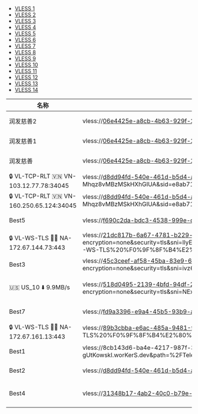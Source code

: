 - [VLESS 1](vless://06e4425e-a8cb-4b63-929f-2105604ab0a9@www.udemy.com:443?encryption=none&security=tls&sni=xv.ylks0033.dpdns.org&fp=randomized&type=ws&host=xv.ylks0033.dpdns.org&path=%2F%3Fed%3D2560#%E6%B6%A6%E5%8F%91%E6%85%88%E5%96%842)
- [VLESS 2](vless://06e4425e-a8cb-4b63-929f-2105604ab0a9@210.61.97.241:81?encryption=none&security=tls&sni=xv.ylks0033.dpdns.org&alpn=h3&fp=random&type=ws&host=xv.ylks0033.dpdns.org&path=%2F%3Fed%3D2560#%E6%B6%A6%E5%8F%91%E6%85%88%E5%96%841)
- [VLESS 3](vless://06e4425e-a8cb-4b63-929f-2105604ab0a9@210.61.97.241:81?encryption=none&security=tls&sni=xv.ylks0033.dpdns.org&alpn=h3&fp=random&type=ws&host=xv.ylks0033.dpdns.org&path=%2F%3Fed%3D2560#%E6%B6%A6%E5%8F%91%E6%85%88%E5%96%84)
- [VLESS 4](vless://d8dd94fd-540e-461d-b5d4-acebef02c22a@103.12.77.78:34045?encryption=none&security=reality&sni=visit-this-invitation-link-to-join-tg-enkelte-notif.ekt.me&fp=firefox&pbk=cDaDzPr3PlS3NM8lreHZbdo-Mhqz8vMBzMSkHXhGIUA&sid=e8ab71d0&type=tcp&headerType=none#%F0%9F%94%92%20VL-TCP-RLT%20%F0%9F%87%BB%F0%9F%87%B3%20VN-103.12.77.78%3A34045)
- [VLESS 5](vless://d8dd94fd-540e-461d-b5d4-acebef02c22a@160.250.65.124:34045?encryption=none&security=reality&sni=visit-this-invitation-link-to-join-tg-enkelte-notif.ekt.me&fp=chrome&pbk=cDaDzPr3PlS3NM8lreHZbdo-Mhqz8vMBzMSkHXhGIUA&sid=e8ab71d0&type=tcp&headerType=none#%F0%9F%94%92%20VL-TCP-RLT%20%F0%9F%87%BB%F0%9F%87%B3%20VN-160.250.65.124%3A34045)
- [VLESS 6](vless://f690c2da-bdc3-4538-999e-d2bb8a541188@104.16.161.143:2096?encryption=none&security=tls&sni=baomei.pages.dev&type=ws&host=baomei.pages.dev&path=%2F%3Fed#Best5)
- [VLESS 7](vless://21dc817b-6a67-4781-b229-fe2f89f771db@172.67.144.73:443?encryption=none&security=tls&sni=IlyEzA7Mq9AF39k15VikCleN48O8g8IU.RUfinItta200711.woRkers.dEV&alpn=http%2F1.1&fp=randomized&type=ws&host=ilyeza7mq9af39k15vikclen48o8g8iu.rufinitta200711.workers.dev&path=%2F6qJ79zf1VB1CML5a%3Fed%3D2560#%F0%9F%94%92%20VL-WS-TLS%20%F0%9F%8F%B4%E2%80%8D%E2%98%A0%EF%B8%8F%20NA-172.67.144.73%3A443)
- [VLESS 8](vless://45c3ceef-af58-45ba-83e9-6fad74dbb663@172.67.166.217:443?encryption=none&security=tls&sni=ivz693ye8o0LMp70Bd7vR407BWM2ib8R.kIciGE4119.woRKERs.dEv&alpn=http%2F1.1&type=ws&host=ivz693ye8o0lmp70bd7vr407bwm2ib8r.kicige4119.workers.dev&path=%2FNBuFH5KdNl08Dm06#Best3)
- [VLESS 9](vless://518d0495-2139-4bfd-94df-2a029108f1af@104.21.112.1:443?encryption=none&security=tls&sni=NExtmuSiChamRaH.Site&alpn=http%2F1.1&fp=chrome&type=ws&host=nextmusichamrah.site&path=%2FD962cACDr8NtDBjI%2FMzUuMTgwLjIyOS4x%3Fed#%F0%9F%87%BA%F0%9F%87%B8US_10%20%7C%20%E2%AC%87%EF%B8%8F%209.9MB%2Fs)
- [VLESS 10](vless://fd9a3396-e9a4-45b5-93b9-a0bed3f8b309@104.18.12.149:443?encryption=none&security=tls&sni=r2.sanam.dpdns.org&alpn=h3%2Ch2&fp=chrome&type=ws&host=r2.sanam.dpdns.org&path=%2F%3Fed%3D2550#Best7)
- [VLESS 11](vless://89b3cbba-e6ac-485a-9481-976a0415eab9@172.67.161.13:443?encryption=none&security=tls&sni=PROdUcTiOn.pPaL03.aDhAM-EsSa.WoRKers.deV&alpn=h2&fp=chrome&type=ws&host=pROdUCtioN.PPaL03.aDhAM-ESSA.wOrKErs.dEv&path=%2F#%F0%9F%94%92%20VL-WS-TLS%20%F0%9F%8F%B4%E2%80%8D%E2%98%A0%EF%B8%8F%20NA-172.67.161.13%3A443)
- [VLESS 12](vless://8cb143d6-ba4e-4217-987f-38abbf2ff4f2@172.67.174.89:443?encryption=none&security=tls&sni=pPaL03.liana-guTKowSKi.wOrKErs.dEv&alpn=h2%2Chttp%2F1.1&fp=randomized&type=ws&host=PPaL03.LiaNA-gUtKowskI.worKerS.dev&path=%2FTelegram%40V2ray_Alpha%2F%3Fed%3D2048#Best1)
- [VLESS 13](vless://d8dd94fd-540e-461d-b5d4-acebef02c22a@59.153.217.57:34045?encryption=none&security=reality&sni=visit-this-invitation-link-to-join-tg-enkelte-notif.ekt.me&fp=firefox&pbk=cDaDzPr3PlS3NM8lreHZbdo-Mhqz8vMBzMSkHXhGIUA&sid=e8ab71d0&type=tcp&headerType=none#Best2)
- [VLESS 14](vless://31348b17-4ab2-40c0-b79e-c81032331d30@104.16.140.135:2087?encryption=none&security=tls&sni=b4f0b859-super-smoke-7916.bouncy-vulture1054.workers.dev&type=ws&host=b4f0b859-super-smoke-7916.bouncy-vulture1054.workers.dev&path=%2F#Best4)


| 名称 | 链接 | 描述 |
|------|------|------|
| 润发慈善2 | vless://06e4425e-a8cb-4b63-929f-2105604ab0a9@www.udemy.com:443?encryption=none&security=tls&sni=xv.ylks0033.dpdns.org&fp=randomized&type=ws&host=xv.ylks0033.dpdns.org&path=%2F%3Fed%3D2560#%E6%B6%A6%E5%8F%91%E6%85%88%E5%96%842 | TLS WebSocket 连接，托管于 udemy.com |
| 润发慈善1 | vless://06e4425e-a8cb-4b63-929f-2105604ab0a9@210.61.97.241:81?encryption=none&security=tls&sni=xv.ylks0033.dpdns.org&alpn=h3&fp=random&type=ws&host=xv.ylks0033.dpdns.org&path=%2F%3Fed%3D2560#%E6%B6%A6%E5%8F%91%E6%85%88%E5%96%841 | TLS WebSocket 连接，IP: 210.61.97.241，端口 81 |
| 润发慈善 | vless://06e4425e-a8cb-4b63-929f-2105604ab0a9@210.61.97.241:81?encryption=none&security=tls&sni=xv.ylks0033.dpdns.org&alpn=h3&fp=random&type=ws&host=xv.ylks0033.dpdns.org&path=%2F%3Fed%3D2560#%E6%B6%A6%E5%8F%91%E6%85%88%E5%96%84 | TLS WebSocket 连接，IP: 210.61.97.241，端口 81 |
| 🔒 VL-TCP-RLT 🇻🇳 VN-103.12.77.78:34045 | vless://d8dd94fd-540e-461d-b5d4-acebef02c22a@103.12.77.78:34045?encryption=none&security=reality&sni=visit-this-invitation-link-to-join-tg-enkelte-notif.ekt.me&fp=firefox&pbk=cDaDzPr3PlS3NM8lreHZbdo-Mhqz8vMBzMSkHXhGIUA&sid=e8ab71d0&type=tcp&headerType=none#%F0%9F%94%92%20VL-TCP-RLT%20%F0%9F%87%BB%F0%9F%87%B3%20VN-103.12.77.78%3A34045 | Reality TCP 连接，越南服务器 |
| 🔒 VL-TCP-RLT 🇻🇳 VN-160.250.65.124:34045 | vless://d8dd94fd-540e-461d-b5d4-acebef02c22a@160.250.65.124:34045?encryption=none&security=reality&sni=visit-this-invitation-link-to-join-tg-enkelte-notif.ekt.me&fp=chrome&pbk=cDaDzPr3PlS3NM8lreHZbdo-Mhqz8vMBzMSkHXhGIUA&sid=e8ab71d0&type=tcp&headerType=none#%F0%9F%94%92%20VL-TCP-RLT%20%F0%9F%87%BB%F0%9F%87%B3%20VN-160.250.65.124%3A34045 | Reality TCP 连接，越南服务器 |
| Best5 | vless://f690c2da-bdc3-4538-999e-d2bb8a541188@104.16.161.143:2096?encryption=none&security=tls&sni=baomei.pages.dev&type=ws&host=baomei.pages.dev&path=%2F%3Fed#Best5 | TLS WebSocket 连接，托管于 baomei.pages.dev |
| 🔒 VL-WS-TLS 🏴‍☠️ NA-172.67.144.73:443 | vless://21dc817b-6a67-4781-b229-fe2f89f771db@172.67.144.73:443?encryption=none&security=tls&sni=IlyEzA7Mq9AF39k15VikCleN48O8g8IU.RUfinItta200711.woRkers.dEV&alpn=http%2F1.1&fp=randomized&type=ws&host=ilyeza7mq9af39k15vikclen48o8g8iu.rufinitta200711.workers.dev&path=%2F6qJ79zf1VB1CML5a%3Fed%3D2560#%F0%9F%94%92%20VL-WS-TLS%20%F0%9F%8F%B4%E2%80%8D%E2%98%A0%EF%B8%8F%20NA-172.67.144.73%3A443 | TLS WebSocket 连接，北美服务器 |
| Best3 | vless://45c3ceef-af58-45ba-83e9-6fad74dbb663@172.67.166.217:443?encryption=none&security=tls&sni=ivz693ye8o0LMp70Bd7vR407BWM2ib8R.kIciGE4119.woRKERs.dEv&alpn=http%2F1.1&type=ws&host=ivz693ye8o0lmp70bd7vr407bwm2ib8r.kicige4119.workers.dev&path=%2FNBuFH5KdNl08Dm06#Best3 | TLS WebSocket 连接，北美服务器 |
| 🇺🇸 US_10 ⬇️ 9.9MB/s | vless://518d0495-2139-4bfd-94df-2a029108f1af@104.21.112.1:443?encryption=none&security=tls&sni=NExtmuSiChamRaH.Site&alpn=http%2F1.1&fp=chrome&type=ws&host=nextmusichamrah.site&path=%2FD962cACDr8NtDBjI%2FMzUuMTgwLjIyOS4x%3Fed#%F0%9F%87%BA%F0%9F%87%B8HABUS_10%20%7C%20%E2%AC%87%EF%B8%8F%209.9MB%2Fs | TLS WebSocket 连接，美国服务器，下载速度 9.9MB/s |
| Best7 | vless://fd9a3396-e9a4-45b5-93b9-a0bed3f8b309@104.18.12.149:443?encryption=none&security=tls&sni=r2.sanam.dpdns.org&alpn=h3%2Ch2&fp=chrome&type=ws&host=r2.sanam.dpdns.org&path=%2F%3Fed%3D2550#Best7 | TLS WebSocket 连接，托管于 sanam.dpdns.org |
| 🔒 VL-WS-TLS 🏴‍☠️ NA-172.67.161.13:443 | vless://89b3cbba-e6ac-485a-9481-976a0415eab9@172.67.161.13:443?encryption=none&security=tls&sni=PROdUcTiOn.pPaL03.aDhAM-EsSa.WoRKers.deV&alpn=h2&fp=chrome&type=ws&host=pROdUCtioN.PPaL03.aDhAM-ESSA.wOrKErs.dEv&path=%2F#%F0%9F%94%92%20VL-WS-TLS%20%F0%9F%8F%B4%E2%80%8D%E2%98%A0%EF%B8%8F%20NA-172.67.161.13%3A443 | TLS WebSocket 连接，北美服务器 |
| Best1 | vless://8cb143d6-ba4e-4217-987f-38abbf2ff4f2 Lausanne@172.67.174.89:443?encryption=none&security=tls&sni=pPaL03.liana-guTKowSKi.wOrKErs.dEv&alpn=h2%2Chttp%2F1.1&fp=randomized&type=ws&host=PPaL03.LiaNA-gUtKowskI.worKerS.dev&path=%2FTelegram%40V2ray_Alpha%2F%3Fed%3D2048#Best1 | TLS WebSocket 连接，北美服务器 |
| Best2 | vless://d8dd94fd-540e-461d-b5d4-acebef02c22a@59.153.217.57:34045?encryption=none&security=reality&sni=visit-this-invitation-link-to-join-tg-enkelte-notif.ekt.me&fp=firefox&pbk=cDaDzPr3PlS3NM8lreHZbdo-Mhqz8vMBzMSkHXhGIUA&sid=e8ab71d0&type=tcp&headerType=none#Best2 | Reality TCP 连接，服务器 IP: 59.153.217.57 |
| Best4 | vless://31348b17-4ab2-40c0-b79e-c81032331d30@104.16.140.135:2087?encryption=none&security=tls&sni=b4f0b859-super-smoke-7916.bouncy-vulture1054.workers.dev&type=ws&host=b4f0b859-super-smoke-7916.bouncy-vulture1054.workers.dev&path=%2F#Best4 | TLS WebSocket 连接，托管于 bouncy-vulture1054.workers.dev |

